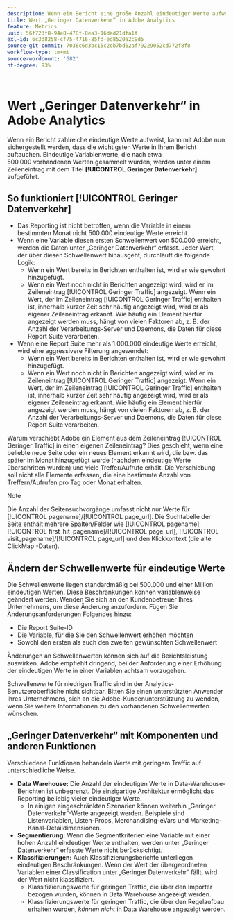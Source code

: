 ```yaml
---
description: Wenn ein Bericht eine große Anzahl eindeutiger Werte aufweist, kann mit Adobe nun sichergestellt werden, dass die wichtigsten Werte in Ihrem Bericht auftauchen.
title: Wert „Geringer Datenverkehr“ in Adobe Analytics
feature: Metrics
uuid: 56f723f8-94e8-478f-8ea3-16dad21dfa1f
exl-id: 6c3d8258-cf75-4716-85fd-ed8520a2c9d5
source-git-commit: 7036c6d3bc15c2cb7bd62af79229052cd772f8f8
workflow-type: tm+mt
source-wordcount: '682'
ht-degree: 93%

---
```


# Wert „Geringer Datenverkehr“ in Adobe Analytics

Wenn ein Bericht zahlreiche eindeutige Werte aufweist, kann mit Adobe nun sichergestellt werden, dass die wichtigsten Werte in Ihrem Bericht auftauchen. Eindeutige Variablenwerte, die nach etwa 500.000 vorhandenen Werten gesammelt wurden, werden unter einem Zeileneintrag mit dem Titel **[!UICONTROL Geringer Datenverkehr]** aufgeführt.

## So funktioniert [!UICONTROL Geringer Datenverkehr]

* Das Reporting ist nicht betroffen, wenn die Variable in einem bestimmten Monat nicht 500.000 eindeutige Werte erreicht.
* Wenn eine Variable diesen ersten Schwellenwert von 500.000 erreicht, werden die Daten unter „Geringer Datenverkehr“ erfasst. Jeder Wert, der über diesen Schwellenwert hinausgeht, durchläuft die folgende Logik:
   * Wenn ein Wert bereits in Berichten enthalten ist, wird er wie gewohnt hinzugefügt.
   * Wenn ein Wert noch nicht in Berichten angezeigt wird, wird er im Zeileneintrag [!UICONTROL Geringer Traffic] angezeigt. Wenn ein Wert, der im Zeileneintrag [!UICONTROL Geringer Traffic] enthalten ist, innerhalb kurzer Zeit sehr häufig angezeigt wird, wird er als eigener Zeileneintrag erkannt. Wie häufig ein Element hierfür angezeigt werden muss, hängt von vielen Faktoren ab, z. B. der Anzahl der Verarbeitungs-Server und Daemons, die Daten für diese Report Suite verarbeiten.
* Wenn eine Report Suite mehr als 1.000.000 eindeutige Werte erreicht, wird eine aggressivere Filterung angewendet:
   * Wenn ein Wert bereits in Berichten enthalten ist, wird er wie gewohnt hinzugefügt.
   * Wenn ein Wert noch nicht in Berichten angezeigt wird, wird er im Zeileneintrag [!UICONTROL Geringer Traffic] angezeigt. Wenn ein Wert, der im Zeileneintrag [!UICONTROL Geringer Traffic] enthalten ist, innerhalb kurzer Zeit sehr häufig angezeigt wird, wird er als eigener Zeileneintrag erkannt. Wie häufig ein Element hierfür angezeigt werden muss, hängt von vielen Faktoren ab, z. B. der Anzahl der Verarbeitungs-Server und Daemons, die Daten für diese Report Suite verarbeiten.

Warum verschiebt Adobe ein Element aus dem Zeileneintrag [!UICONTROL Geringer Traffic] in einen eigenen Zeileneintrag? Dies geschieht, wenn eine beliebte neue Seite oder ein neues Element erkannt wird, die bzw. das später im Monat hinzugefügt wurde (nachdem eindeutige Werte überschritten wurden) und viele Treffer/Aufrufe erhält. Die Verschiebung soll nicht alle Elemente erfassen, die eine bestimmte Anzahl von Treffern/Aufrufen pro Tag oder Monat erhalten.

>[!NOTE]
>Die Anzahl der Seitensuchvorgänge umfasst nicht nur Werte für [!UICONTROL pagename]/[!UICONTROL page_url]. Die Suchtabelle der Seite enthält mehrere Spalten/Felder wie [!UICONTROL pagename], [!UICONTROL first_hit_pagename]/[!UICONTROL page_url], [!UICONTROL visit_pagename]/[!UICONTROL page_url] und den Klickkontext (die alte ClickMap -Daten).

## Ändern der Schwellenwerte für eindeutige Werte

Die Schwellenwerte liegen standardmäßig bei 500.000 und einer Million eindeutigen Werten. Diese Beschränkungen können variablenweise geändert werden. Wenden Sie sich an den Kundenbetreuer Ihres Unternehmens, um diese Änderung anzufordern. Fügen Sie Änderungsanforderungen Folgendes hinzu:

* Die Report Suite-ID
* Die Variable, für die Sie den Schwellenwert erhöhen möchten
* Sowohl den ersten als auch den zweiten gewünschten Schwellenwert

Änderungen an Schwellenwerten können sich auf die Berichtsleistung auswirken. Adobe empfiehlt dringend, bei der Anforderung einer Erhöhung der eindeutigen Werte in einer Variablen achtsam vorzugehen.

Schwellenwerte für niedrigen Traffic sind in der Analytics-Benutzeroberfläche nicht sichtbar. Bitten Sie einen unterstützten Anwender Ihres Unternehmens, sich an die Adobe-Kundenunterstützung zu wenden, wenn Sie weitere Informationen zu den vorhandenen Schwellenwerten wünschen.

## „Geringer Datenverkehr“ mit Komponenten und anderen Funktionen

Verschiedene Funktionen behandeln Werte mit geringem Traffic auf unterschiedliche Weise.

* **Data Warehouse:** Die Anzahl der eindeutigen Werte in Data-Warehouse-Berichten ist unbegrenzt. Die einzigartige Architektur ermöglicht das Reporting beliebig vieler eindeutiger Werte.
   * In einigen eingeschränkten Szenarien können weiterhin „Geringer Datenverkehr“-Werte angezeigt werden. Beispiele sind Listenvariablen, Listen-Props, Merchandising-eVars und Marketing-Kanal-Detaildimensionen.
* **Segmentierung:** Wenn die Segmentkriterien eine Variable mit einer hohen Anzahl eindeutiger Werte enthalten, werden unter „Geringer Datenverkehr“ erfasste Werte nicht berücksichtigt.
* **Klassifizierungen:** Auch Klassifizierungsberichte unterliegen eindeutigen Beschränkungen. Wenn der Wert der übergeordneten Variablen einer Classification unter „Geringer Datenverkehr“ fällt, wird der Wert nicht klassifiziert.
   * Klassifizierungswerte für geringen Traffic, die über den Importer bezogen wurden, können in Data Warehouse angezeigt werden. <!-- AN-115871 -->
   * Klassifizierungswerte für geringen Traffic, die über den Regelaufbau erhalten wurden, *können nicht* in Data Warehouse angezeigt werden. <!-- AN-122872 -->
